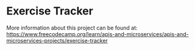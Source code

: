 # Exercise Tracker

More information about this project can be found at:
https://www.freecodecamp.org/learn/apis-and-microservices/apis-and-microservices-projects/exercise-tracker

